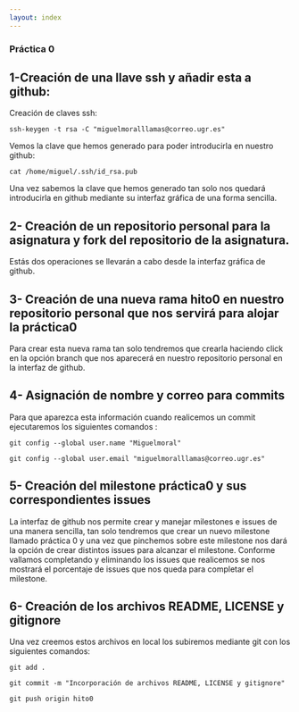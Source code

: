 ```yaml
---
layout: index
---
```


### Práctica 0

## 1-Creación de una llave ssh y añadir esta a github:
Creación de claves ssh:
```
ssh-keygen -t rsa -C "miguelmoralllamas@correo.ugr.es"
```
Vemos la clave que hemos generado para poder introducirla en nuestro github:
```
cat /home/miguel/.ssh/id_rsa.pub
```
Una vez sabemos la clave que hemos generado tan solo nos quedará introducirla en github mediante su interfaz gráfica de una forma sencilla.
##  2- Creación de un repositorio personal para la asignatura y fork del repositorio de la asignatura.
Estás dos operaciones se llevarán a cabo desde la interfaz gráfica de github.
## 3- Creación de una nueva rama hito0 en nuestro repositorio personal que nos servirá para alojar la práctica0
Para crear esta nueva rama tan solo tendremos que crearla haciendo click en la opción branch que nos aparecerá en nuestro repositorio personal en la interfaz de github.
## 4- Asignación de nombre y correo para commits
Para que aparezca esta información cuando realicemos un commit ejecutaremos los siguientes comandos :
```
git config --global user.name "Miguelmoral"

```

```
git config --global user.email "miguelmoralllamas@correo.ugr.es"

```

## 5- Creación del milestone práctica0 y sus correspondientes issues

La interfaz de github nos permite crear y manejar milestones e issues de una manera sencilla, tan solo tendremos que crear un nuevo milestone llamado práctica 0 y una vez que pinchemos sobre este milestone nos dará la opción de crear distintos issues para alcanzar el milestone. Conforme vallamos completando y eliminando los issues que realicemos se nos mostrará el porcentaje de issues que nos queda para completar el milestone.

## 6- Creación de los archivos README, LICENSE y gitignore
Una vez creemos estos archivos en local los subiremos mediante git con los siguientes comandos:

```
git add .

```

```
git commit -m "Incorporación de archivos README, LICENSE y gitignore"

```

```
git push origin hito0

```
